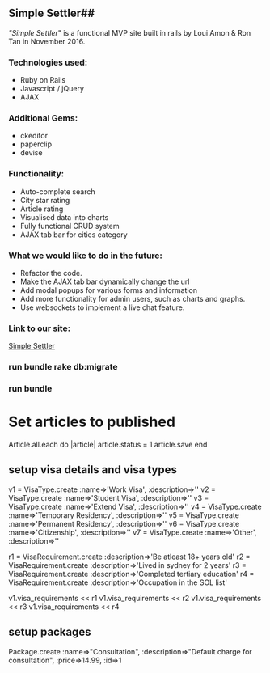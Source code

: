 ## Simple Settler##
_"Simple Settler_" is a functional MVP site built in rails by Loui Amon & Ron Tan in November 2016.

### Technologies used:
* Ruby on Rails
* Javascript / jQuery
* AJAX

### Additional Gems:
* ckeditor
* paperclip
* devise

### Functionality:
* Auto-complete search
* City star rating
* Article rating
* Visualised data into charts
* Fully functional CRUD system
* AJAX tab bar for cities category

### What we would like to do in the future:

* Refactor the code.
* Make the AJAX tab bar dynamically change the url
* Add modal popups for various forms and information
* Add more functionality for admin users, such as charts and graphs.
* Use websockets to implement a live chat feature.


### Link to our site:

[Simple Settler](http://easysettler.herokuapp.com/)

### run bundle rake db:migrate
### run bundle

# Set articles to published
Article.all.each do |article|
  article.status = 1
  article.save
end

## setup visa details and visa types
v1 = VisaType.create :name=>'Work Visa', :description=>''
v2 = VisaType.create :name=>'Student Visa', :description=>''
v3 = VisaType.create :name=>'Extend Visa', :description=>''
v4 = VisaType.create :name=>'Temporary Residency', :description=>''
v5 = VisaType.create :name=>'Permanent Residency', :description=>''
v6 = VisaType.create :name=>'Citizenship', :description=>''
v7 = VisaType.create :name=>'Other', :description=>''


r1 = VisaRequirement.create :description=>'Be atleast 18+ years old'
r2 = VisaRequirement.create :description=>'Lived in sydney for 2 years'
r3 = VisaRequirement.create :description=>'Completed tertiary education'
r4 = VisaRequirement.create :description=>'Occupation in the SOL list'

v1.visa_requirements << r1
v1.visa_requirements << r2
v1.visa_requirements << r3
v1.visa_requirements << r4

## setup packages
Package.create :name=>"Consultation", :description=>"Default charge for consultation", :price=>14.99, :id=>1
